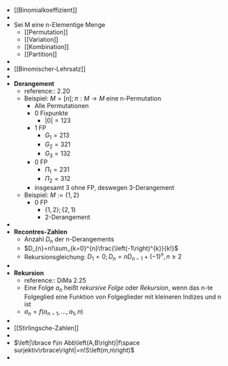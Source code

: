 - [[Binomialkoeffizient]]
-
- Sei M eine n-Elementige Menge
	- [[Permutation]]
	- [[Variation]]
	- [[Kombination]]
	- [[Partition]]
-
- [[Binomischer-Lehrsatz]]
-
- **Derangement**
	- reference:: 2.20
	- Beispiel: $M=\left\lbrack n\right\rbrack;\pi:M\rightarrow M$ eine n-Permutation
		- Alle Permutationen
		- 0 Fixpunkte
			- $\left|0\right|=123$
		- 1 FP
			- $G_1=213$
			- $G_2=321$
			- $G_3=132$
		- 0 FP
			- $\Pi_1=231$
			- $\Pi_2=312$
		- insgesamt 3 ohne FP, deswegen 3-Derangement
	- Beispiel: $M:=\left\lbrace1,2\right\rbrace$
		- 0 FP
			- $\left\lbrace1,2\right\rbrace;\left\lbrace2,1\right\rbrace$
			- 2-Derangement
-
- **Recontres-Zahlen**
	- Anzahl $D_{n}$ der n-Derangements
	- $D_{n}=n!\sum_{k=0}^{n}\frac{\left(-1\right)^{k}}{k!}$
	- Rekursionsgleichung: $D_1=0;D_{n}=nD_{n-1}+\left(-1\right)^{n},n\geq2$
-
- **Rekursion**
	- reference:: DiMa 2.25
	- Eine Folge $a_{n}$ heißt *rekursive Folge* oder *Rekursion*, wenn das n-te Folgeglied eine Funktion von Folgeglieder mit kleineren Indizes und n ist
	- $a_{n}=f\left(a_{n-1},...,a_1,n\right)$
-
- [[Stirlingsche-Zahlen]]
-
- $\left|\lbrace f\in Abb\left(A,B\right)|f\space surjektiv\rbrace\right|=n!S\left(m,n\right)$
-